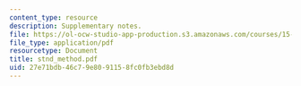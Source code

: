 ```yaml
---
content_type: resource
description: Supplementary notes.
file: https://ol-ocw-studio-app-production.s3.amazonaws.com/courses/15-875-applications-of-system-dynamics-spring-2004/27e71bdb46c79e8091158fc0fb3ebd8d_stnd_method.pdf
file_type: application/pdf
resourcetype: Document
title: stnd_method.pdf
uid: 27e71bdb-46c7-9e80-9115-8fc0fb3ebd8d
---
```

